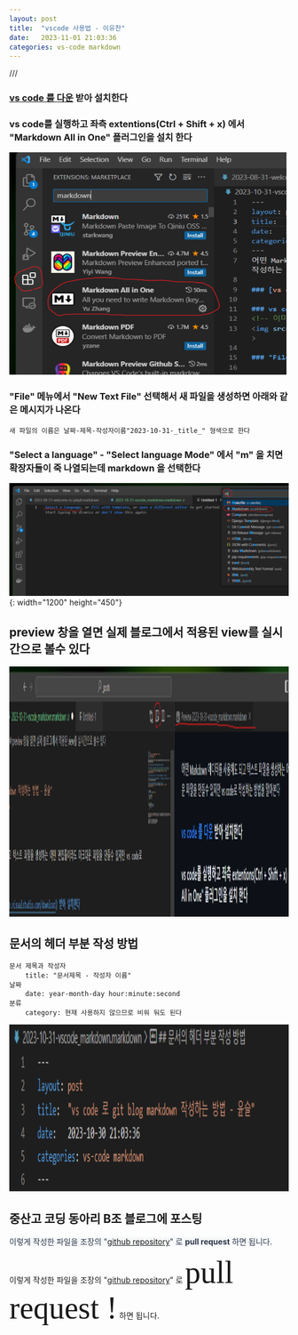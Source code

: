 ```yaml
---
layout: post
title:  "vscode 사용법 - 이유찬"
date:   2023-11-01 21:03:36 
categories: vs-code markdown
---
```

///

<!--주석으로 사용함 -->
### [vs code 를 다운](https://code.visualstudio.com/download) 받아 설치한다   

### vs code를 실행하고 좌측 extentions(Ctrl + Shift + x) 에서 "Markdown All in One" 플러그인을 설치 한다  
<!-- 이미지 삽입 방법은 아래 두가지 모두 사용 할수 있으나 아래것(![image])은 크기 조절이 되지 않는다 -->
<img src="/img/markdownAllinOne.png" width="500px" height="400px" title="px(픽셀) 크기 설정" alt="markdownAllinOne"><br/>  

### "File" 메뉴에서 "New Text File" 선택해서 새 파일을 생성하면 아래와 같은 메시지가 나온다  
    새 파일의 이름은 날짜-제목-작성자이름"2023-10-31-_title_" 형색으로 한다

### "Select a language" - "Select language Mode" 에서 "m" 을 치면 확장자들이 죽 나열되는데 markdown 을 선택한다
![image](/img/마크다운새파일생성.png){: width="1200" height="450"}

## preview 창을 열면 실제 블로그에서 적용된 view를 실시간으로 볼수 있다
<img src="/img/open_preview.png" width="1200px" height="450px" title="px(픽셀) 크기 설정" alt="open_preview"><br/>  

## 문서의 헤더 부분 작성 방법
    문서 제목과 작성자
        title: "문서제목 - 작성자 이름"
    날짜
        date: year-month-day hour:minute:second
    분류
        category: 현재 사용하지 않으므로 비워 둬도 된다  

<img src="/img/post_header.png" width="800px" height="300px" title="px(픽셀) 크기 설정" alt="post_header"><br/>   

## 중산고 코딩 동아리 B조 블로그에 포스팅  

<span style="color: #2D3748; background-color:#f6f8fa;"> 이렇게 작성한 파일을 조장의 "[github repository][git-hub-repo]" 로 **pull request** 하면 됩니다.</span>

이렇게 작성한 파일을 조장의 "[github repository][git-hub-repo]" 로 <span style="font-family:Papyrus; font-size:4em;">pull request !</span> 하면 됩니다.


[git-hub-repo]: https://jekyllrb.com/docs/home
